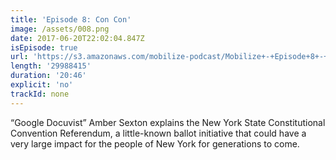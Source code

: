 ```yaml
---
title: 'Episode 8: Con Con'
image: /assets/008.png
date: 2017-06-20T22:02:04.847Z
isEpisode: true
url: 'https://s3.amazonaws.com/mobilize-podcast/Mobilize+-+Episode+8+-+Con+Con.mp3'
length: '29988415'
duration: '20:46'
explicit: 'no'
trackId: none
---
```

“Google Docuvist” Amber Sexton explains the New York State Constitutional Convention Referendum, a little-known ballot initiative that could have a very large impact for the people of New York for generations to come.





